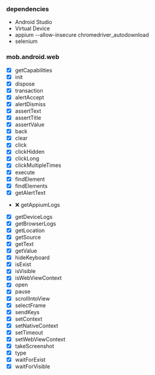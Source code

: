 ### dependencies
- Android Studio
- Virtual Device
- appium --allow-insecure chromedriver_autodownload
- selenium

### mob.android.web
- [x] getCapabilities
- [x] init
- [x] dispose
- [x] transaction
- [x] alertAccept
- [x] alertDismiss
- [x] assertText
- [x] assertTitle
- [x] assertValue
- [x] back
- [x] clear
- [x] click
- [x] clickHidden
- [x] clickLong
- [x] clickMultipleTimes
- [x] execute
- [x] findElement
- [x] findElements
- [x] getAlertText
- :x: getAppiumLogs
- [x] getDeviceLogs
- [x] getBrowserLogs
- [x] getLocation
- [x] getSource
- [x] getText
- [x] getValue
- [x] hideKeyboard
- [x] isExist
- [x] isVisible
- [x] isWebViewContext
- [x] open
- [x] pause
- [x] scrollIntoView
- [x] selectFrame
- [x] sendKeys
- [x] setContext
- [x] setNativeContext
- [x] setTimeout
- [x] setWebViewContext
- [x] takeScreenshot
- [x] type
- [x] waitForExist
- [x] waitForVisible